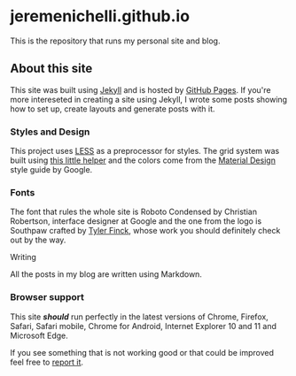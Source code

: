 # jeremenichelli.github.io

This is the repository that runs my personal site and blog.


## About this site

This site was built using <a href="https://www.jekyllrb.com">Jekyll</a> and is hosted by <a href="https://pages.github.com" target="_blank">GitHub Pages</a>. If you're more intereseted in creating a site using Jekyll, I wrote some posts showing how to set up, create layouts and generate posts with it.


### Styles and Design

This project uses <a href="https://www.lesscss.org" target="_blank">LESS</a> as a preprocessor for styles. The grid system was built using <a href="https://jeremenichelli.github.io/gridbuilder">this little helper</a> and the colors come from the <a href="https://www.google.com/design/spec/style/color.htm" target="_blank">Material Design</a> style guide by Google.


### Fonts

The font that rules the whole site is Roboto Condensed by Christian Robertson, interface designer at Google and the one from the logo is Southpaw crafted by <a href="https://www.tylerfinck.com/" target="_blank">Tyler Finck</a>, whose work you should definitely check out by the way.</p>


Writing

All the posts in my blog are written using Markdown.


### Browser support

This site _**should**_ run perfectly in the latest versions of Chrome, Firefox, Safari, Safari mobile, Chrome for Android, Internet Explorer 10 and 11 and Microsoft Edge.

If you see something that is not working good or that could be improved feel free to <a href="https://github.com/jeremenichelli/jeremenichelli.github.io/issues" target="_blank">report it</a>.
